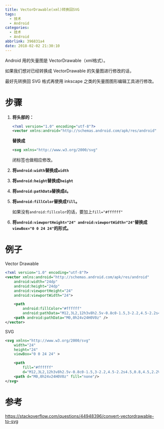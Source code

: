```yaml
---
title: VectorDrawable(xml)转换回SVG
tags:
  - 技术
  - Android
categories:
  - 技术
  - Android
abbrlink: 396831a4
date: 2018-02-02 21:30:10
---
```




Android 用的矢量图是 VectorDrawable（xml格式）。

如果我们想对已经转换成 VectorDrawable 的矢量图进行修改的话，

最好先转换回 SVG 格式再使用 inkscape 之类的矢量图图形编辑工具进行修改。

# 步骤

1. **将头部的：**

   ```xml
   <?xml version="1.0" encoding="utf-8"?>
   <vector xmlns:android="http://schemas.android.com/apk/res/android"
   ```

   **替换成**

   ```xml
   <svg xmlns="http://www.w3.org/2000/svg"
   ```
   闭标签也做相应修改。

2. **将`android:width`替换成`width`**

3. **将`android:height`替换成`height`**

4. **将`android:pathData`替换成`d`。**

5. **将`android:fillColor`替换成`fill`。**

   如果没有`android:fillcolor`的话，要加上`fill="#ffffff"`

6. **将`android:viewportHeight="24" android:viewportWidth="24"`替换成`viewBox="0 0 24 24"`的形式。**


# 例子

Vector Drawable

```xml
<?xml version="1.0" encoding="utf-8"?>
<vector xmlns:android="http://schemas.android.com/apk/res/android"
    android:width="24dp"
    android:height="24dp"
    android:viewportHeight="24"
    android:viewportWidth="24">

    <path
        android:fillColor="#ffffff"
        android:pathData="M12,3L2,12h3v8h2.5v-0.8c0-1.5,3-2.2,4.5-2.2s4.5,0.8,4.5,2.2V20H19v-8h3L12,3zM12,15.2c1.2,0-2.2-1-2.2-2.2 s1-2.2,2.2-2.2s2.2,1,2.2,2.2S13.2,15.2,12,15.2z" />
    <path android:pathData="M0,0h24v24H0V0z" />
</vector>
```

SVG

```xml
<svg xmlns="http://www.w3.org/2000/svg"
    width="24" 
    height="24" 
    viewBox="0 0 24 24" >

    <path 
        fill="#ffffff"
        d="M12,3L2,12h3v8h2.5v-0.8c0-1.5,3-2.2,4.5-2.2s4.5,0.8,4.5,2.2V20H19v8h3L12,3zM12,15.2c1.2,0-2.2-1-2.2-2.2 s1-2.2,2.2-2.2s2.2,1,2.2,2.2S13.2,15.2,12,15.2z" />
    <path d="M0,0h24v24H0V0z" fill="none"/>
</svg>
```

# 参考

<https://stackoverflow.com/questions/44948396/convert-vectordrawable-to-svg>